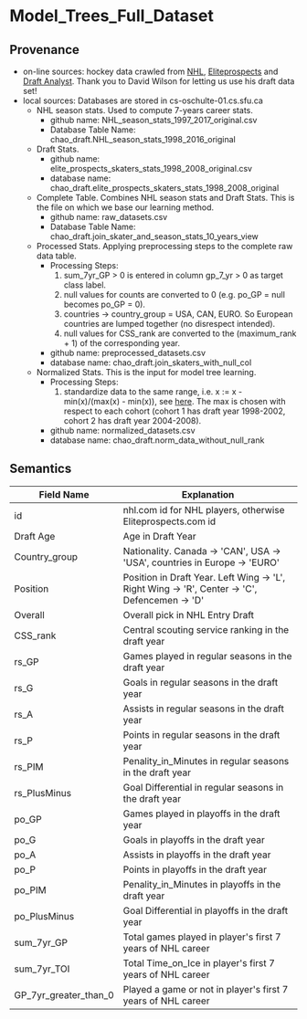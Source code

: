 # Model_Trees_Full_Dataset

## Provenance

+ on-line sources: hockey data crawled from [NHL](https://www.nhl.com/), [Eliteprospects](http://www.eliteprospects.com/) and [Draft Analyst](https://www.thedraftanalyst.com/). Thank you to David Wilson for letting us use his draft data set!
+ local sources: Databases are stored in cs-oschulte-01.cs.sfu.ca
   + NHL season stats. Used to compute 7-years career stats.
     + github name: NHL_season_stats_1997_2017_original.csv
     + Database Table Name: chao_draft.NHL_season_stats_1998_2016_original
   + Draft Stats.
     + github name: elite_prospects_skaters_stats_1998_2008_original.csv
     + database name: chao_draft.elite_prospects_skaters_stats_1998_2008_original
   + Complete Table. Combines NHL season stats and Draft Stats. This is the file on which we base our learning method. 
     + github name: raw_datasets.csv
     + Database Table Name: chao_draft.join_skater_and_season_stats_10_years_view
   + Processed Stats. Applying preprocessing steps to the complete raw data table.
     + Processing Steps: 
        1. sum_7yr_GP > 0 is entered in column gp_7_yr > 0 as target class label.
        2. null values for counts are converted to 0 (e.g. po_GP = null becomes po_GP = 0).
        3. countries -> country_group = USA, CAN, EURO. So European countries are lumped together (no disrespect intended).
        4. null values for CSS_rank are converted to the (maximum_rank + 1) of the corresponding year.
     + github name: preprocessed_datasets.csv
     + database name: chao_draft.join_skaters_with_null_col
   + Normalized Stats. This is the input for model tree learning.
     + Processing Steps:
        1. standardize data to the same range, i.e. x := x - min(x)/(max(x) - min(x)), see [here](https://en.wikipedia.org/wiki/Feature_scaling). The max is chosen with respect to each cohort (cohort 1 has draft year 1998-2002, cohort 2 has draft year 2004-2008).
     + github name: normalized_datasets.csv
     + database name: chao_draft.norm_data_without_null_rank
  
## Semantics

Field Name| Explanation|
----------|------------|
id        | nhl.com id for NHL players, otherwise Eliteprospects.com id|
Draft Age | Age in Draft Year|
Country_group   | Nationality. Canada -> 'CAN', USA -> 'USA', countries in Europe -> 'EURO'|
Position  | Position in Draft Year. Left Wing -> 'L', Right Wing -> 'R', Center -> 'C', Defencemen -> 'D'| 
Overall   | Overall pick in NHL Entry Draft|
CSS_rank  | Central scouting service ranking in the draft year|
rs_GP     | Games played in regular seasons in the draft year|
rs_G      | Goals in regular seasons in the draft year|
rs_A      | Assists in regular seasons in the draft year|
rs_P      | Points in regular seasons in the draft year|
rs_PIM    | Penality_in_Minutes in regular seasons in the draft year|
rs_PlusMinus| Goal Differential in regular seasons in the draft year|
po_GP     | Games played in playoffs in the draft year|
po_G      | Goals in playoffs in the draft year|
po_A      | Assists in playoffs in the draft year|
po_P      | Points in playoffs in the draft year|
po_PIM    | Penality_in_Minutes in playoffs in the draft year|
po_PlusMinus|  Goal Differential in playoffs in the draft year|
sum_7yr_GP| Total games played in player's first 7 years of NHL career|
sum_7yr_TOI| Total Time_on_Ice in player's first 7 years of NHL career|
GP_7yr_greater_than_0| Played a game or not in player's first 7 years of NHL career|

